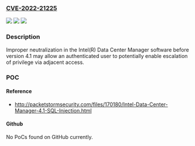 ### [CVE-2022-21225](https://cve.mitre.org/cgi-bin/cvename.cgi?name=CVE-2022-21225)
![](https://img.shields.io/static/v1?label=Product&message=Intel(R)%20Data%20Center%20Manager%20software&color=blue)
![](https://img.shields.io/static/v1?label=Version&message=n%2Fa&color=blue)
![](https://img.shields.io/static/v1?label=Vulnerability&message=escalation%20of%20privilege&color=brighgreen)

### Description

Improper neutralization in the Intel(R) Data Center Manager software before version 4.1 may allow an authenticated user to potentially enable escalation of privilege via adjacent access.

### POC

#### Reference
- http://packetstormsecurity.com/files/170180/Intel-Data-Center-Manager-4.1-SQL-Injection.html

#### Github
No PoCs found on GitHub currently.

